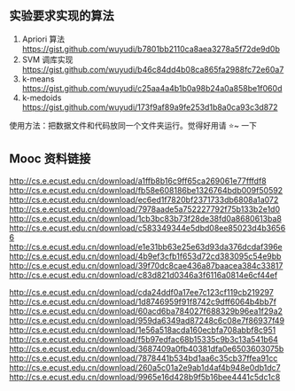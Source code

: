 ## 实验要求实现的算法

1. Apriori 算法 https://gist.github.com/wuyudi/b7801bb2110ca8aea3278a5f72de9d0b
2. SVM 调库实现 https://gist.github.com/wuyudi/b46c84dd4b08ca865fa2988fc72e60a7
3. k-means https://gist.github.com/wuyudi/c25aa4a4b1b0a98b24a0a858be1f060d
4. k-medoids https://gist.github.com/wuyudi/173f9af89a9fe253d1b8a0ca93c3d872

使用方法：把数据文件和代码放同一个文件夹运行。觉得好用请 ⭐~ 一下

## Mooc 资料链接

http://cs.e.ecust.edu.cn/download/a1ffb8b16c9ff65ca269061e77fffdf8
http://cs.e.ecust.edu.cn/download/fb58e608186be1326764bdb009f50592
http://cs.e.ecust.edu.cn/download/ec6ed1f7820bf2371733db6808a1a072
http://cs.e.ecust.edu.cn/download/7978aade5a752227792f75b133b2e1d0
http://cs.e.ecust.edu.cn/download/1cb3bc83b73f28de38fd0a8680613ba8
http://cs.e.ecust.edu.cn/download/c583349344e5dbd08ee85023d4b36566
http://cs.e.ecust.edu.cn/download/e1e31bb63e25e63d93da376dcdaf396e
http://cs.e.ecust.edu.cn/download/4b9ef3cfb1f653d72cd383095c54e9bb
http://cs.e.ecust.edu.cn/download/39f70dc8cae436a87baacea384c33817
http://cs.e.ecust.edu.cn/download/c83d821d0346a3f6116a0814e6cf44ef

http://cs.e.ecust.edu.cn/download/cda24ddf0a17ee7c123cf119cb219297
http://cs.e.ecust.edu.cn/download/1d8746959f91f8742c9dff6064b4bb7f
http://cs.e.ecust.edu.cn/download/60acd6ba784027f688329b96ea1f29a2
http://cs.e.ecust.edu.cn/download/959da6349ad87248c6c08e7f86937f49
http://cs.e.ecust.edu.cn/download/1e56a518acda160ecbfa708abbf8c951
http://cs.e.ecust.edu.cn/download/f5b97edfac68b15335c9b3c13a541b64
http://cs.e.ecust.edu.cn/download/3687409a0fb40381dfa0e6503603075b
http://cs.e.ecust.edu.cn/download/7878441b534bd1aa6c35cb37ffea91cc
http://cs.e.ecust.edu.cn/download/260a5c01a2e9ab1d4af4b948e0db1dc7
http://cs.e.ecust.edu.cn/download/9965e16d428b9f5b16bee4441c5dc1c8
